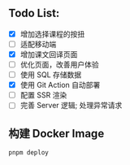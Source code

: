 ## Todo List:

- [x] 增加选择课程的按扭
- [ ] 适配移动端
- [x] 增加课文回译页面
- [ ] 优化页面，改善用户体验
- [ ] 使用 SQL 存储数据
- [x] 使用 Git Action 自动部署
- [ ] 配置 SSR 渲染
- [ ] 完善 Server 逻辑; 处理异常请求

## 构建 Docker Image

```shell
pnpm deploy
```
